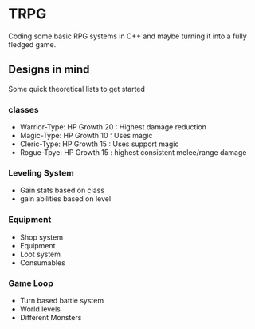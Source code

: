 # TRPG

Coding some basic RPG systems in C++ and maybe turning it into a fully fledged game.

## Designs in mind
Some quick theoretical lists to get started

### classes
- Warrior-Type: HP Growth 20 : Highest damage reduction
- Magic-Type: HP Growth 10 : Uses magic
- Cleric-Type: HP Growth 15 : Uses support magic
- Rogue-Tpye: HP Growth 15 : highest consistent melee/range damage

### Leveling System
- Gain stats based on class
- gain abilities based on level

### Equipment
- Shop system
- Equipment
- Loot system
- Consumables

### Game Loop
  - Turn based battle system
  - World levels
  - Different Monsters
